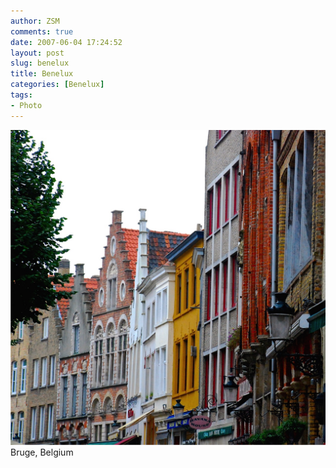 ```yaml
---
author: ZSM
comments: true
date: 2007-06-04 17:24:52
layout: post
slug: benelux
title: Benelux
categories: [Benelux]
tags:
- Photo
---
```

![Benelux](/public/thumb/Benelux6.jpg)
Bruge, Belgium
